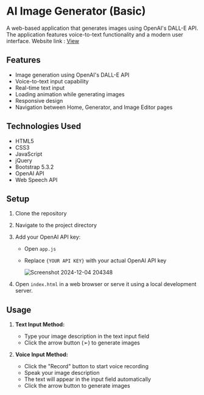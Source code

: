 # AI Image Generator (Basic)

A web-based application that generates images using OpenAI's DALL-E API. The application features voice-to-text functionality and a modern user interface.
Website link : [View](https://ratna-babu.github.io/Ai-Image-Generator-Basic/imgindex.html)

## Features

- Image generation using OpenAI's DALL-E API
- Voice-to-text input capability
- Real-time text input
- Loading animation while generating images
- Responsive design
- Navigation between Home, Generator, and Image Editor pages

## Technologies Used

- HTML5
- CSS3
- JavaScript
- jQuery
- Bootstrap 5.3.2
- OpenAI API
- Web Speech API

## Setup

1. Clone the repository

2. Navigate to the project directory

3. Add your OpenAI API key:
   - Open `app.js`
   - Replace `{YOUR API KEY}` with your actual OpenAI API key
  
     ![Screenshot 2024-12-04 204348](https://github.com/user-attachments/assets/095f51c0-20a0-4462-b22d-f295208f96ad)


4. Open `index.html` in a web browser or serve it using a local development server.

## Usage

1. **Text Input Method:**
   - Type your image description in the text input field
   - Click the arrow button (➢) to generate images

2. **Voice Input Method:**
   - Click the "Record" button to start voice recording
   - Speak your image description
   - The text will appear in the input field automatically
   - Click the arrow button to generate images

